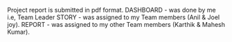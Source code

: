 Project report is submitted in pdf format.
DASHBOARD - was done by me i.e, Team Leader
STORY -  was assigned to my Team members (Anil & Joel joy).
REPORT - was assigned to my other Team members (Karthik & Mahesh Kumar).
